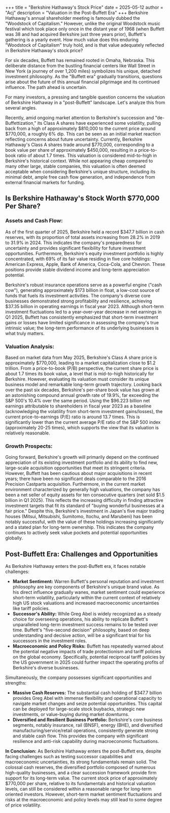 +++
title = "Berkshire Hathaway's Stock Price"
date = 2025-05-12
author = "Acj"
description = "Valuation in the Post-Buffett Era"
+++
Berkshire Hathaway's annual shareholder meeting is famously dubbed the "Woodstock of Capitalism." However, unlike the original Woodstock music festival which took place only once in the distant year of 1968 (when Buffett was 38 and had acquired Berkshire just three years prior), Buffett's gathering is a yearly event. How much value does this enduring "Woodstock of Capitalism" truly hold, and is that value adequately reflected in Berkshire Hathaway's stock price?

For six decades, Buffett has remained rooted in Omaha, Nebraska. This deliberate distance from the bustling financial centers like Wall Street in New York (a journey of over 1,200 miles) symbolizes his unique, detached investment philosophy. As the "Buffett era" gradually transitions, questions arise about the future of this annual financial pilgrimage and its continued influence. The path ahead is uncertain.

For many investors, a pressing and tangible question concerns the valuation of Berkshire Hathaway in a "post-Buffett" landscape. Let's analyze this from several angles.

Recently, amid ongoing market attention to Berkshire's succession and "de-Buffettization," its Class A shares have experienced some volatility, pulling back from a high of approximately $810,000 to the current price around $770,000, a roughly 6% dip. This can be seen as an initial market reaction reflecting concerns about future uncertainty. Currently, Berkshire Hathaway's Class A shares trade around $770,000, corresponding to a book value per share of approximately $450,000, resulting in a price-to-book ratio of about 1.7 times. This valuation is considered mid-to-high in Berkshire's historical context. While not appearing cheap compared to many other large, stable companies, this valuation is often deemed acceptable when considering Berkshire's unique structure, including its minimal debt, ample free cash flow generation, and independence from external financial markets for funding.

## Is Berkshire Hathaway's Stock Worth $770,000 Per Share?

### Assets and Cash Flow:

As of the first quarter of 2025, Berkshire held a record $347.7 billion in cash reserves, with its proportion of total assets increasing from 28.2% in 2019 to 31.9% in 2024. This indicates the company's preparedness for uncertainty and provides significant flexibility for future investment opportunities. Furthermore, Berkshire's equity investment portfolio is highly concentrated, with 69% of its fair value residing in five core holdings: American Express, Apple, Bank of America, Coca-Cola, and Chevron. These positions provide stable dividend income and long-term appreciation potential.

Berkshire's robust insurance operations serve as a powerful engine ("cash cow"), generating approximately $173 billion in float, a low-cost source of funds that fuels its investment activities. The company's diverse core businesses demonstrated strong profitability and resilience, achieving $37.35 billion in operating earnings in fiscal year 2023. Although short-term investment fluctuations led to a year-over-year decrease in net earnings in Q1 2025, Buffett has consistently emphasized that short-term investment gains or losses have limited significance in assessing the company's true intrinsic value; the long-term performance of its underlying businesses is what truly matters.

### Valuation Analysis:

Based on market data from May 2025, Berkshire's Class A share price is approximately $770,000, leading to a market capitalization close to $1.2 trillion. From a price-to-book (P/B) perspective, the current share price is about 1.7 times its book value, a level that is mid-to-high historically for Berkshire. However, evaluating its valuation must consider its unique business model and remarkable long-term growth trajectory. Looking back over the past six decades, Berkshire's per-share book value has grown at an astonishing compound annual growth rate of 19.9%, far exceeding the S&P 500's 10.4% over the same period. Using the $96.223 billion net earnings attributable to shareholders in fiscal year 2023 as a baseline (acknowledging the volatility from short-term investment gains/losses), the current price-to-earnings (P/E) ratio is around 13.7 times. This is significantly lower than the current average P/E ratio of the S&P 500 index (approximately 20-25 times), which supports the view that its valuation is relatively reasonable.

### Growth Prospects:

Going forward, Berkshire's growth will primarily depend on the continued appreciation of its existing investment portfolio and its ability to find new, large-scale acquisition opportunities that meet its stringent criteria. However, Buffett has been cautious about major acquisitions in recent years; there have been no significant deals comparable to the 2016 Precision Castparts acquisition. Furthermore, in the current market environment characterized by generally high valuations, the company has been a net seller of equity assets for ten consecutive quarters (net sold $1.5 billion in Q1 2025). This reflects the increasing difficulty in finding attractive investment targets that fit its standard of "buying wonderful businesses at a fair price." Despite this, Berkshire's investment in Japan's five major trading houses (Mitsui, Mitsubishi, Sumitomo, Itochu, and Marubeni) has been notably successful, with the value of these holdings increasing significantly and a stated plan for long-term ownership. This indicates the company continues to actively seek value pockets and potential opportunities globally.

## Post-Buffett Era: Challenges and Opportunities

As Berkshire Hathaway enters the post-Buffett era, it faces notable challenges:

* **Market Sentiment:** Warren Buffett's personal reputation and investment philosophy are key components of Berkshire's unique brand value. As his direct influence gradually wanes, market sentiment could experience short-term volatility, particularly within the current context of relatively high US stock valuations and increased macroeconomic uncertainties like tariff policies.
* **Successor's Ability:** While Greg Abel is widely recognized as a steady choice for overseeing operations, his ability to replicate Buffett's unparalleled long-term investment success remains to be tested over time. Buffett's "five-second decision" philosophy, based on deep understanding and decisive action, will be a significant trial for his successors in the investment roles.
* **Macroeconomic and Policy Risks:** Buffett has repeatedly warned about the potential negative impacts of trade protectionism and tariff policies on the global economy. Specifically, potential reciprocal tariff policies by the US government in 2025 could further impact the operating profits of Berkshire's diverse businesses.

Simultaneously, the company possesses significant opportunities and strengths:

* **Massive Cash Reserves:** The substantial cash holding of $347.7 billion provides Greg Abel with immense flexibility and operational capacity to navigate market changes and seize potential opportunities. This capital can be deployed for large-scale stock buybacks, strategic new investments, or value-buying during market downturns.
* **Diversified and Resilient Business Portfolio:** Berkshire's core business segments, notably insurance, rail (BNSF), energy (BHE), and diversified manufacturing/service/retail operations, consistently generate strong and stable cash flow. This provides the company with significant resilience and anti-risk capability during macroeconomic fluctuations.

**In Conclusion:** As Berkshire Hathaway enters the post-Buffett era, despite facing challenges such as testing successor capabilities and macroeconomic uncertainties, its strong fundamentals remain solid. The colossal cash reserves, the diversified portfolio composed of numerous high-quality businesses, and a clear succession framework provide firm support for its long-term value. The current stock price of approximately $770,000 per share, relative to its fundamentals and historical valuation levels, can still be considered within a reasonable range for long-term oriented investors. However, short-term market sentiment fluctuations and risks at the macroeconomic and policy levels may still lead to some degree of price volatility.
